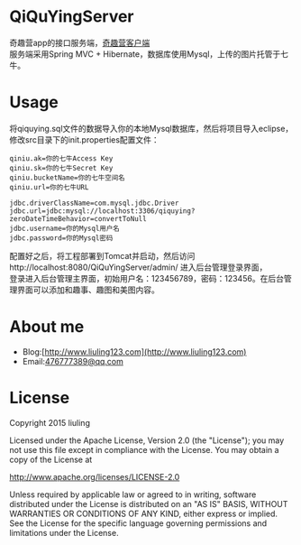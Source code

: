 # QiQuYingServer
奇趣营app的接口服务端，[奇趣营客户端](http://www.liuling123.com)<br/>
服务端采用Spring MVC + Hibernate，数据库使用Mysql，上传的图片托管于七牛。

# Usage
将qiquying.sql文件的数据导入你的本地Mysql数据库，然后将项目导入eclipse，修改src目录下的init.properties配置文件：<br/>
```
qiniu.ak=你的七牛Access Key
qiniu.sk=你的七牛Secret Key
qiniu.bucketName=你的七牛空间名
qiniu.url=你的七牛URL

jdbc.driverClassName=com.mysql.jdbc.Driver
jdbc.url=jdbc:mysql://localhost:3306/qiquying?zeroDateTimeBehavior=convertToNull
jdbc.username=你的Mysql用户名
jdbc.password=你的Mysql密码
```

配置好之后，将工程部署到Tomcat并启动，然后访问http://localhost:8080/QiQuYingServer/admin/ 进入后台管理登录界面，<br/>
登录进入后台管理主界面，初始用户名：123456789，密码：123456。在后台管理界面可以添加和趣事、趣图和美图内容。

# About me
* Blog:[http://www.liuling123.com](http://www.liuling123.com)
* Email:[476777389@qq.com](mailto:476777389@qq.com)

# License
Copyright 2015 liuling

Licensed under the Apache License, Version 2.0 (the "License");
you may not use this file except in compliance with the License.
You may obtain a copy of the License at

   http://www.apache.org/licenses/LICENSE-2.0

Unless required by applicable law or agreed to in writing, software
distributed under the License is distributed on an "AS IS" BASIS,
WITHOUT WARRANTIES OR CONDITIONS OF ANY KIND, either express or implied.
See the License for the specific language governing permissions and
limitations under the License.